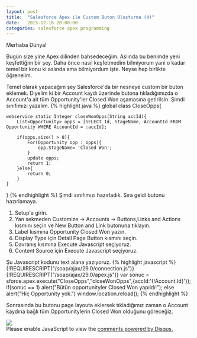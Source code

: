 ```yaml
---
layout: post
title:  "Salesforce Apex ile Custom Buton Oluşturma (4)"
date:   2015-12-16 20:00:00
categories: salesforce apex programming
---
```


Merhaba Dünya!

Bugün size yine Apex dilinden bahsedeceğim. Aslında bu benimde yeni keşfettiğim bir şey. Daha önce nasıl keşfetmedim bilmiyorum yani o kadar temel bir konu ki aslında ama bilmiyordum işte. Neyse hep birlikte öğrenelim.

Temel olarak yapacağım şey Salesforce'da bir nesneye custom bir buton eklemek. Diyelim ki bir Account kaydı üzerinde butona tıkladığımızda o Account'a ait tüm Opportunity'ler Closed Won aşamasına getirilsin. Şimdi sınıfımızı yazalım.
{% highlight java %}
global class CloseOpps{
    
    webservice static Integer closeWonOpps(String accId){
        List<Opportunity> opps = [SELECT Id, StageName, AccountId FROM Opportunity WHERE AccountId = :accId];

        if(opps.size() > 0){
            For(Opportunity opp : opps){
                opp.StageName= 'Closed Won';
            }
            update opps;
            return 1;
        }else{
            return 0;
        }
    }
}
{% endhighlight %}
Şimdi sınıfımızı hazırladık. Sıra geldi butonu hazırlamaya.

1. Setup'a girin.
2. Yan sekmeden Customize -> Accounts -> Buttons,Links and Actions kısmını seçin ve New Button and Link butonuna tıklayın.
3. Label kısmına Opportunity Closed Won yazın.
4. Display Type için Detail Page Button kısmını seçin.
5. Davranış kısmına Execute Javascript seçiyoruz.
6. Content Source için Execute Javascript seçiyoruz.

Şu Javascript kodunu text alana yazıyoruz.
{% highlight javascript %}
{!REQUIRESCRIPT("/soap/ajax/29.0/connection.js")}
{!REQUIRESCRIPT("/soap/ajax/29.0/apex.js")}
var sonuc = sforce.apex.execute("CloseOpps","closeWonOpps",{accId:'{!Account.Id}'});
if(sonuc == 1) alert("Bütün opportunityler Closed Won yapıldı!");
else alert("Hiç Opportunity yok.")
window.location.reload();
{% endhighlight %}

Sonrasında bu butonu page layouta eklersek tıkladığımız zaman o Account kaydına bağlı tüm Opportunitylerin Closed Won olduğunu göreceğiz.

<img src="http://ztugcesirin.com/assets/sfss1.PNG"/>

<div id="disqus_thread"></div>
<script>
    /**
     *  RECOMMENDED CONFIGURATION VARIABLES: EDIT AND UNCOMMENT THE SECTION BELOW TO INSERT DYNAMIC VALUES FROM YOUR PLATFORM OR CMS.
     *  LEARN WHY DEFINING THESE VARIABLES IS IMPORTANT: https://disqus.com/admin/universalcode/#configuration-variables
     */
    /*
    var disqus_config = function () {
        this.page.url = PAGE_URL;  // Replace PAGE_URL with your page's canonical URL variable
        this.page.identifier = PAGE_IDENTIFIER; // Replace PAGE_IDENTIFIER with your page's unique identifier variable
    };
    */
    (function() {  // DON'T EDIT BELOW THIS LINE
        var d = document, s = d.createElement('script');

        s.src = '//ztugcesirincom.disqus.com/embed.js';

        s.setAttribute('data-timestamp', +new Date());
        (d.head || d.body).appendChild(s);
    })();
</script>
<noscript>Please enable JavaScript to view the <a href="https://disqus.com/?ref_noscript" rel="nofollow">comments powered by Disqus.</a></noscript>
